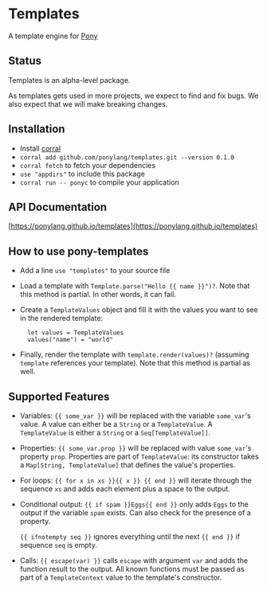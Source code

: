 # Templates

A template engine for [Pony](https://www.ponylang.io/)

## Status

Templates is an alpha-level package.

As templates gets used in more projects, we expect to find and fix bugs. We also expect that we will make breaking changes.

## Installation

* Install [corral](https://github.com/ponylang/corral)
* `corral add github.com/ponylang/templates.git --version 0.1.0`
* `corral fetch` to fetch your dependencies
* `use "appdirs"` to include this package
* `corral run -- ponyc` to compile your application

## API Documentation

[https://ponylang.github.io/templates](https://ponylang.github.io/templates)

## How to use pony-templates

* Add a line `use "templates"` to your source file
* Load a template with `Template.parse("Hello {{ name }}")?`. Note that this
  method is partial. In other words, it can fail.
* Create a `TemplateValues` object and fill it with the values you want to see
  in the rendered template:

  ```pony
    let values = TemplateValues
    values("name") = "world"
  ```

* Finally, render the template with `template.render(values)?` (assuming
  `template` references your template). Note that this method is partial as
  well.

## Supported Features

* Variables: `{{ some_var }}` will be replaced with the variable
  `some_var`'s value. A value can either be a `String` or a
  `TemplateValue`. A `TemplateValue` is either a `String` or a
  `Seq[TemplateValue]]`.
* Properties: `{{ some_var.prop }}` will be replaced with value `some_var`'s
  property `prop`. Properties are part of `TemplateValue`: its constructor
  takes a `Map[String, TemplateValue]` that defines the value's properties.
* For loops: `{{ for x in xs }}{{ x }} {{ end }}` will iterate through the
  sequence `xs` and adds each element plus a space to the output.
* Conditional output: `{{ if spam }}Eggs{{ end }}` only adds `Eggs` to the
  output if the variable `spam` exists. Can also check for the presence of a
  property.

  `{{ ifnotempty seq }}` ignores everything until the next `{{ end }}` if
  sequence ``seq`` is empty.
* Calls: `{{ escape(var) }}` calls `escape` with argument `var` and adds
  the function result to the output. All known functions must be passed as part
  of a `TemplateContext` value to the template's constructor.
